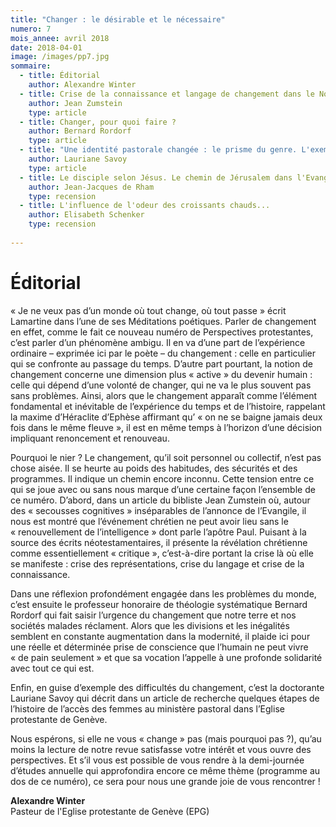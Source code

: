 ```yaml
---
title: "Changer : le désirable et le nécessaire"
numero: 7
mois_annee: avril 2018
date: 2018-04-01
image: /images/pp7.jpg
sommaire:
  - title: Éditorial
    author: Alexandre Winter
  - title: Crise de la connaissance et langage de changement dans le Nouveau Testament
    author: Jean Zumstein
    type: article
  - title: Changer, pour quoi faire ?
    author: Bernard Rordorf
    type: article
  - title: "Une identité pastorale changée : le prisme du genre. L'exemple de l'Eglise Protestante de Genève"
    author: Lauriane Savoy
    type: article
  - title: Le disciple selon Jésus. Le chemin de Jérusalem dans l'Evangile de Marc
    author: Jean-Jacques de Rham
    type: recension
  - title: L'influence de l'odeur des croissants chauds...
    author: Elisabeth Schenker
    type: recension
 
---
```


# Éditorial
« Je ne veux pas d’un monde où tout change, où tout passe » écrit Lamartine dans l’une de ses Méditations poétiques. Parler de changement en effet, comme le fait ce nouveau numéro de Perspectives protestantes, c’est parler d’un phénomène ambigu. Il en va d’une part de l’expérience ordinaire – exprimée ici par le poète – du changement : celle en particulier qui se confronte au passage du temps. D’autre part pourtant, la notion de changement concerne une dimension plus « active » du devenir humain : celle qui dépend d’une volonté de changer, qui ne va le plus souvent pas sans problèmes. Ainsi, alors que le changement apparaît comme l’élément fondamental et inévitable de l’expérience du temps et de l’histoire, rappelant la maxime d’Héraclite d’Ephèse affirmant qu’ « on ne se baigne jamais deux fois dans le même fleuve », il est en même temps à l’horizon d’une décision impliquant renoncement et renouveau.

Pourquoi le nier ? Le changement, qu’il soit personnel ou collectif, n’est pas chose aisée. Il se heurte au poids des habitudes, des sécurités et des programmes. Il indique un chemin encore inconnu. Cette tension entre ce qui se joue avec ou sans nous marque d’une certaine façon l’ensemble de ce numéro. D’abord, dans un article du bibliste Jean Zumstein où, autour des « secousses cognitives » inséparables de l’annonce de l’Evangile, il nous est montré que l’événement chrétien ne peut avoir lieu sans le « renouvellement de l’intelligence » dont parle l’apôtre Paul. Puisant à la source des écrits néotestamentaires, il présente la révélation chrétienne comme essentiellement « critique », c’est-à-dire portant la crise là où elle se manifeste : crise des représentations, crise du langage et crise de la connaissance. 

Dans une réflexion profondément engagée dans les problèmes du monde, c’est ensuite le professeur honoraire de théologie systématique Bernard Rordorf qui fait saisir l’urgence du changement que notre terre et nos sociétés malades réclament. Alors que les divisions et les inégalités semblent en constante augmentation dans la modernité, il plaide ici pour une réelle et déterminée prise de conscience que l’humain ne peut vivre « de pain seulement » et que sa vocation l’appelle à une profonde solidarité avec tout ce qui est. 

Enfin, en guise d’exemple des difficultés du changement, c’est la doctorante Lauriane Savoy qui décrit dans un article de recherche quelques étapes de l’histoire de l’accès des femmes au ministère pastoral dans l’Eglise protestante de Genève. 

Nous espérons, si elle ne vous « change » pas (mais pourquoi pas ?), qu’au moins la lecture de notre revue satisfasse votre intérêt et vous ouvre des perspectives. Et s’il vous est possible de vous rendre à la demi-journée d’études annuelle qui approfondira encore ce même thème (programme au dos de ce numéro), ce sera pour nous une grande joie de vous rencontrer !

**Alexandre Winter**  
Pasteur de l'Eglise protestante de Genève (EPG)
